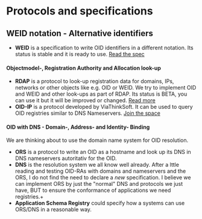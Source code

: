 # Protocols and specifications

## WEID notation - Alternative identifiers
+ **WEID** is a specification to write OID identifiers in a different notation. Its status is stable and it is ready to use. [Read the spec](weid-notation/)

#### Objectmodel-, Registration Authority and Allocation look-up
+ **RDAP** is a protocol to look-up registration data for domains, IPs, networks or other objects like e.g. OID or WEID. We try to implement OID and WEID and other look-ups as part of RDAP. Its status is BETA, you can use it but it will be improved or changed. [Read more](rdap/)
+ **OID-IP** is a protocol developed by ViaThinkSoft. It can be used to query OID registries similar to DNS Nameservers. [Join the space](https://startforum.de/s/oid-ip/)

#### OID with DNS - Domain-, Address- and Identity- Binding
We are thinking about to use the domain name system for OID resolution.
+ **ORS** is a protocol to write an OID as a hostname and look up its DNS in DNS nameservers autoritativ for the OID.
+ **DNS** is the resolution system we all know well already. After a lttle reading and testing OID-RAs with domains and nameservers and the ORS,
  I do not find the need to declare a *new* specification. I believe we can implement ORS by just the "normal" DNS and protocols we just have,
  BUT to ensure the conformance of applications we need registries.+ 
+ **Application Schema Registry** could specify how a systems can use ORS/DNS in a reasonable way.
 
